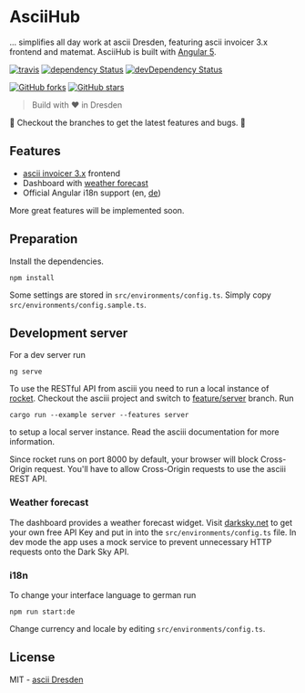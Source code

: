 # AsciiHub

... simplifies all day work at ascii Dresden, featuring ascii invoicer 3.x frontend and matemat.
AsciiHub is built with [Angular 5](https://angular.io).

[![travis](https://travis-ci.org/ascii-dresden/ascii-hub.svg?branch=master)](https://travis-ci.org/ascii-dresden/ascii-hub/)
[![dependency Status](https://david-dm.org/ascii-dresden/ascii-hub.svg)](https://david-dm.org/ascii-dresden/ascii-hub)
[![devDependency Status](https://david-dm.org/ascii-dresden/ascii-hub/dev-status.svg)](https://david-dm.org/ascii-dresden/ascii-hub?type=dev)

[![GitHub forks](https://img.shields.io/github/forks/ascii-dresden/ascii-hub.svg?style=social&label=Fork)](https://github.com/ascii-dresden/ascii-hub/fork)
[![GitHub stars](https://img.shields.io/github/stars/ascii-dresden/ascii-hub.svg?style=social&label=Star)](https://github.com/ascii-dresden/ascii-hub)

> Build with :heart: in Dresden

:construction: Checkout the branches to get the latest features and bugs. :construction:

## Features

- [ascii invoicer 3.x](https://github.com/ascii-dresden/asciii) frontend
- Dashboard with [weather forecast](#weather-forecast)
- Official Angular i18n support (en, [de](#i18n))

More great features will be implemented soon.

## Preparation

Install the dependencies.

```
npm install
``` 

Some settings are stored in `src/environments/config.ts`. Simply copy `src/environments/config.sample.ts`.

## Development server

For a dev server run

```
ng serve
```

To use the RESTful API from asciii you need to run a local instance of [rocket](https://github.com/SergioBenitez/Rocket). Checkout the asciii project and switch to [feature/server](https://github.com/ascii-dresden/asciii/tree/feature/server) branch. Run

```
cargo run --example server --features server
```

to setup a local server instance. Read the asciii documentation for more information.

Since rocket runs on port 8000 by default, your browser will block Cross-Origin request. You'll have to allow
Cross-Origin requests to use the asciii REST API.

### Weather forecast

The dashboard provides a weather forecast widget. Visit [darksky.net](https://darksky.net) to get your own 
free API Key and put in into the `src/environments/config.ts` file. In dev mode the app uses a mock 
service to prevent unnecessary HTTP requests onto the Dark Sky API. 

### i18n

To change your interface language to german run

```
npm run start:de
```

Change currency and locale by editing `src/environments/config.ts`.

## License

MIT - [ascii Dresden](https://github.com/ascii-dresden)
